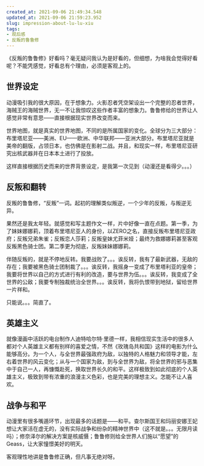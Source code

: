 ```yaml
---
created_at: 2021-09-06 21:49:34.548
updated_at: 2021-09-06 21:59:23.952
slug: impression-about-lu-lu-xiu
tags: 
- 观后感
- 反叛的鲁鲁修
---
```


《反叛的鲁鲁修》好看吗？毫无疑问我认为是好看的，但细想，为啥我会觉得好看呢？不能凭感觉，好看总有个理由，必须是客观上的。

<!-- more -->

## 世界设定

动漫吸引我的很大原因，在于想象力。火影忍者凭空架设出一个完整的忍者世界，海贼王的海贼世界，无一不让我惊叹这些作者丰富的想象力。鲁鲁修给的世界让人感觉非常有意思——直接根据现实世界改变而来。

世界地图，就是真实的世界地图，不同的是所属国家的变化。全球分为三大部分：布里塔尼亚——美洲、EU——欧洲、中华联邦——亚洲大部分。布里塔尼亚就是美帝的翻版，占领日本，也仿佛是在影射二战。并且，和现实一样，布里塔尼亚研究出核武器并在日本本土进行了投放。

这样直接根据历史而来的世界背景设定，是我第一次见到（动漫还是看得少。。。）

## 反叛和翻转

反叛的鲁鲁修，“反叛”一词。起初的理解类似叛逆，一个少年的反叛，与叛逆无异。

果然还是我太年轻。就感觉和写主题作文一样，片中好像一直在点题。第一季，为了妹妹娜娜莉，顶着布里塔尼亚人的身份，以ZERO之名，直接反叛布里塔尼亚政府；反叛兄弟朱雀；反叛恋人莎莉；反叛皇妹尤菲米娅；最终为救娜娜莉甚至客观反叛黑色骑士团。第二季更为彻底，反叛妹妹娜娜莉。

伴随反叛的，就是不停地反转。我要战败了。。。诶反转，我有了最新武器，无敌的存在；我要被黑色骑士团制裁了。。。诶反转，我摇身一变成了布里塔利亚的皇帝；我要将世界以自己的方式进行有利的改造，要与世界为伍。。。诶反转，我变成了全世界的公敌；我要专制独裁统治全世界。。。诶反转，我将仇恨带到地狱，留给世界一片祥和。

只能说。。。简直了。

## 英雄主义

就像漫画中活跃的电台制作人迪特哈尔特·里德一样，我相信现实生活中的很多人都对个人英雄主义都有别样的喜爱之情，不然《玫瑰岛共和国》这样的电影为什么能够高分。为一个人，与全世界最强政府为敌，以独特的人格魅力和领导才能，左右着世界的风云变化；从与一个国家为敌，到与全世界为敌，将全世界的邪与恶集中于自己一人，再慷慨赴死，换取世界长久的和平。这样极致到如此彻底的个人英雄主义，极致到带有浓重的浪漫主义色彩，也是完美的理想主义。怎能不让人喜欢。

## 战争与和平

动漫里有很多嘴遁环节，出现最多的话题是——和平。查尔斯国王和玛丽安娜王妃想让大家活在虚无的，没有实际战争和纷杂的精神世界中（这不就是。。。无限月读吗）；修奈泽尔的解决方案是核威慑；鲁鲁修则给全世界人们施以“愿望”的Geass，让大家憧憬美好的明天。

客观理性地讲是鲁鲁修正确，但凡事无绝对呀。